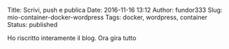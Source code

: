 Title: Scrivi, push e publica
Date: 2016-11-16 13:12
Author: fundor333
Slug: mio-container-docker-wordpress
Tags: docker, wordpress, container
Status: published

Ho riscritto interamente il blog. Ora gira tutto 

<!--more-->
